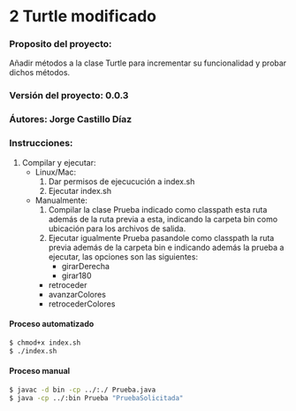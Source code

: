 # 2 Turtle modificado

### Proposito del proyecto:

Añadir métodos a la clase Turtle para incrementar su funcionalidad y probar dichos métodos.

### Versión del proyecto: 0.0.3

### Áutores: Jorge Castillo Díaz

### Instrucciones:

1. Compilar y ejecutar:
	* Linux/Mac:
		1. Dar permisos de ejecucución a index.sh
		2. Ejecutar index.sh
	* Manualmente:
		1. Compilar la clase Prueba indicado como classpath esta ruta además de la ruta previa a esta, indicando la carpeta bin como ubicación para los archivos de salida.
		2. Ejecutar igualmente Prueba pasandole como classpath la ruta previa además de la carpeta bin e indicando además la prueba a ejecutar, las opciones son las siguientes:
			* girarDerecha
			* girar180
      * retroceder
      * avanzarColores
      * retrocederColores

#### Proceso automatizado

```bash
$ chmod+x index.sh
$ ./index.sh
```

#### Proceso manual

```bash
$ javac -d bin -cp ../:./ Prueba.java
$ java -cp ../:bin Prueba "PruebaSolicitada"
```